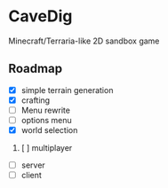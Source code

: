 # CaveDig

Minecraft/Terraria-like 2D sandbox game

## Roadmap

- [X] simple terrain generation
- [X] crafting
- [ ] Menu rewrite
- [ ] options menu
- [X] world selection
1. [ ] multiplayer
  - [ ] server
  - [ ] client
